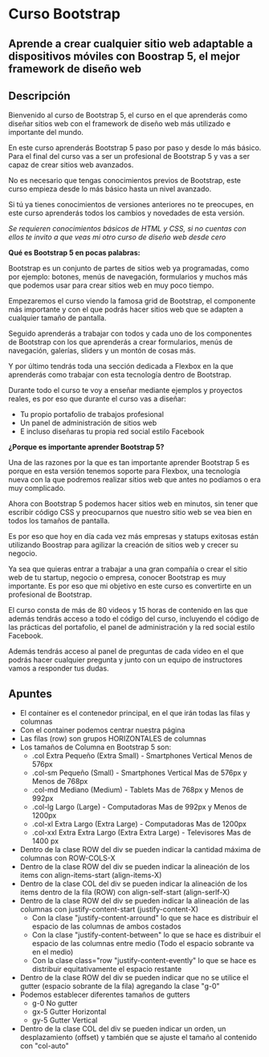 # Curso Bootstrap
## Aprende a crear cualquier sitio web adaptable a dispositivos móviles con Boostrap 5, el mejor framework de diseño web

## Descripción

Bienvenido al curso de Bootstrap 5, el curso en el que aprenderás como diseñar sitios web con el framework de diseño web más utilizado e importante del mundo.   


En este curso aprenderás Bootstrap 5 paso por paso y desde lo más básico. Para el final del curso vas a ser un profesional de Bootstrap 5 y vas a ser capaz de crear sitios web avanzados.   

No es necesario que tengas conocimientos previos de Bootstrap, este curso empieza desde lo más básico hasta un nivel avanzado.  

Si tú ya tienes conocimientos de versiones anteriores no te preocupes, en este curso aprenderás todos los cambios y novedades de esta versión.     

*Se requieren conocimientos básicos de HTML y CSS, si no cuentas con ellos te invito a que veas mi otro curso de diseño web desde cero*  

 

**Qué es Bootstrap 5 en pocas palabras:**

Bootstrap es un conjunto de partes de sitios web ya programadas, como por ejemplo: botones, menús de navegación, formularios y muchos más que podemos usar para crear sitios web en muy poco tiempo.   

 

Empezaremos el curso viendo la famosa grid de Bootstrap, el componente más importante y con el que podrás hacer sitios web que se adapten a cualquier tamaño de pantalla.  

Seguido aprenderás a trabajar con todos y cada uno de los componentes de Bootstrap con los que aprenderás a crear formularios, menús de navegación, galerías, sliders y un montón de cosas más.  

Y por último tendrás toda una sección dedicada a Flexbox en la que aprenderás como trabajar con esta tecnología dentro de Bootstrap.  

Durante todo el curso te voy a enseñar mediante ejemplos y proyectos reales, es por eso que durante el curso vas a diseñar:   

- Tu propio portafolio de trabajos profesional   
- Un panel de administración de sitios web
- E incluso diseñaras tu propia red social estilo Facebook   

 

**¿Porque es importante aprender Bootstrap 5?**

Una de las razones por la que es tan importante aprender Bootstrap 5 es porque en esta versión tenemos soporte para Flexbox, una tecnología nueva con la que podremos realizar sitios web que antes no podíamos o era muy complicado.   

Ahora con Bootstrap 5 podemos hacer sitios web en minutos, sin tener que escribir código CSS y preocuparnos que nuestro sitio web se vea bien en todos los tamaños de pantalla.  


Es por eso que hoy en día cada vez más empresas y statups exitosas están utilizando Boostrap para agilizar la creación de sitios web y crecer su negocio.  

Ya sea que quieras entrar a trabajar a una gran compañía o crear el sitio web de tu startup, negocio o empresa, conocer Bootstrap es muy importante. Es por eso que mi objetivo en este curso es convertirte en un profesional de Bootstrap.  

       

El curso consta de más de 80 videos y 15 horas de contenido en las que además tendrás acceso a todo el código del curso, incluyendo el código de las prácticas del portafolio, el panel de administración y la red social estilo Facebook.  

Además tendrás acceso al panel de preguntas de cada video en el que podrás hacer cualquier pregunta y junto con un equipo de instructores vamos a responder tus dudas.   

## Apuntes
- El container es el contenedor principal, en el que irán todas las filas y columnas
- Con el container podemos centrar nuestra página
- Las filas (row) son grupos HORIZONTALES de columnas
- Los tamaños de Columna en Bootstrap 5 son:
  - .col        Extra Pequeño (Extra Small) - Smartphones Vertical        Menos de 576px
  - .col-sm     Pequeño (Small)  - Smartphones Vertical                   Mas de 576px y Menos de 768px
  - .col-md     Mediano (Medium) - Tablets                                Mas de 768px y Menos de 992px
  - .col-lg     Largo (Large) - Computadoras                              Mas de 992px y Menos de 1200px
  - .col-xl     Extra Largo (Extra Large) - Computadoras                  Mas de 1200px
  - .col-xxl    Extra Extra Largo (Extra Extra Large) - Televisores       Mas de 1400 px
- Dentro de la clase ROW del div se pueden indicar la cantidad máxima de columnas con ROW-COLS-X
- Dentro de la clase ROW del div se pueden indicar la alineación de los items con align-items-start (align-items-X)
- Dentro de la clase COL del div se pueden indicar la alineación de los items dentro de la fila (ROW) con align-self-start (align-serlf-X)
- Dentro de la clase ROW del div se pueden indicar la alineación de las columnas con justify-content-start (justify-content-X)
  - Con la clase "justify-content-arround" lo que se hace es distribuir el espacio de las columnas de ambos costados
  - Con la clase "justify-content-between" lo que se hace es distribuir el espacio de las columnas entre medio (Todo el espacio sobrante va en el medio)
  - Con la clase class="row "justify-content-evently" lo que se hace es distribuir equitativamente el espacio restante
- Dentro de la clase ROW del div se pueden indicar que no se utilice el gutter (espacio sobrante de la fila) agregando la clase "g-0"
- Podemos establecer diferentes tamaños de gutters
  -  g-0 No gutter
  -  gx-5 Gutter Horizontal
  -  gy-5 Gutter Vertical
-  Dentro de la clase COL del div se pueden indicar un orden, un desplazamiento (offset) y también que se ajuste el tamaño al contenido con "col-auto"
    
